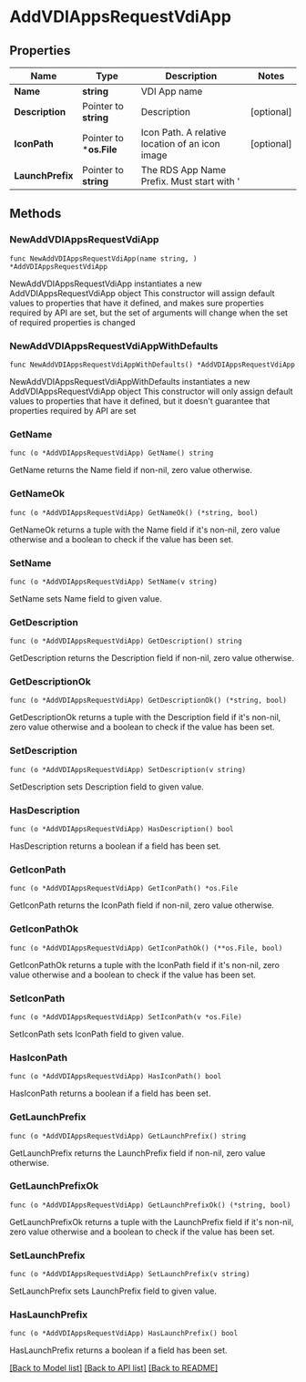 # AddVDIAppsRequestVdiApp

## Properties

Name | Type | Description | Notes
------------ | ------------- | ------------- | -------------
**Name** | **string** | VDI App name | 
**Description** | Pointer to **string** | Description | [optional] 
**IconPath** | Pointer to ***os.File** | Icon Path. A relative location of an icon image | [optional] 
**LaunchPrefix** | Pointer to **string** | The RDS App Name Prefix.  Must start with &#39;||&#39; | [optional] 

## Methods

### NewAddVDIAppsRequestVdiApp

`func NewAddVDIAppsRequestVdiApp(name string, ) *AddVDIAppsRequestVdiApp`

NewAddVDIAppsRequestVdiApp instantiates a new AddVDIAppsRequestVdiApp object
This constructor will assign default values to properties that have it defined,
and makes sure properties required by API are set, but the set of arguments
will change when the set of required properties is changed

### NewAddVDIAppsRequestVdiAppWithDefaults

`func NewAddVDIAppsRequestVdiAppWithDefaults() *AddVDIAppsRequestVdiApp`

NewAddVDIAppsRequestVdiAppWithDefaults instantiates a new AddVDIAppsRequestVdiApp object
This constructor will only assign default values to properties that have it defined,
but it doesn't guarantee that properties required by API are set

### GetName

`func (o *AddVDIAppsRequestVdiApp) GetName() string`

GetName returns the Name field if non-nil, zero value otherwise.

### GetNameOk

`func (o *AddVDIAppsRequestVdiApp) GetNameOk() (*string, bool)`

GetNameOk returns a tuple with the Name field if it's non-nil, zero value otherwise
and a boolean to check if the value has been set.

### SetName

`func (o *AddVDIAppsRequestVdiApp) SetName(v string)`

SetName sets Name field to given value.


### GetDescription

`func (o *AddVDIAppsRequestVdiApp) GetDescription() string`

GetDescription returns the Description field if non-nil, zero value otherwise.

### GetDescriptionOk

`func (o *AddVDIAppsRequestVdiApp) GetDescriptionOk() (*string, bool)`

GetDescriptionOk returns a tuple with the Description field if it's non-nil, zero value otherwise
and a boolean to check if the value has been set.

### SetDescription

`func (o *AddVDIAppsRequestVdiApp) SetDescription(v string)`

SetDescription sets Description field to given value.

### HasDescription

`func (o *AddVDIAppsRequestVdiApp) HasDescription() bool`

HasDescription returns a boolean if a field has been set.

### GetIconPath

`func (o *AddVDIAppsRequestVdiApp) GetIconPath() *os.File`

GetIconPath returns the IconPath field if non-nil, zero value otherwise.

### GetIconPathOk

`func (o *AddVDIAppsRequestVdiApp) GetIconPathOk() (**os.File, bool)`

GetIconPathOk returns a tuple with the IconPath field if it's non-nil, zero value otherwise
and a boolean to check if the value has been set.

### SetIconPath

`func (o *AddVDIAppsRequestVdiApp) SetIconPath(v *os.File)`

SetIconPath sets IconPath field to given value.

### HasIconPath

`func (o *AddVDIAppsRequestVdiApp) HasIconPath() bool`

HasIconPath returns a boolean if a field has been set.

### GetLaunchPrefix

`func (o *AddVDIAppsRequestVdiApp) GetLaunchPrefix() string`

GetLaunchPrefix returns the LaunchPrefix field if non-nil, zero value otherwise.

### GetLaunchPrefixOk

`func (o *AddVDIAppsRequestVdiApp) GetLaunchPrefixOk() (*string, bool)`

GetLaunchPrefixOk returns a tuple with the LaunchPrefix field if it's non-nil, zero value otherwise
and a boolean to check if the value has been set.

### SetLaunchPrefix

`func (o *AddVDIAppsRequestVdiApp) SetLaunchPrefix(v string)`

SetLaunchPrefix sets LaunchPrefix field to given value.

### HasLaunchPrefix

`func (o *AddVDIAppsRequestVdiApp) HasLaunchPrefix() bool`

HasLaunchPrefix returns a boolean if a field has been set.


[[Back to Model list]](../README.md#documentation-for-models) [[Back to API list]](../README.md#documentation-for-api-endpoints) [[Back to README]](../README.md)


